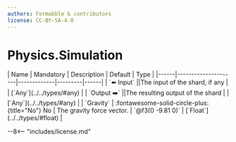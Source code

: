 ```yaml
---
authors: Formabble & contributors
license: CC-BY-SA-4.0
---
```



# Physics.Simulation

<div class="sh-parameters" markdown="1">
| Name | Mandatory | Description | Default | Type |
|------|---------------------|-------------|---------|------|
| `⬅️ Input` ||The input of the shard, if any | | [`Any`](../../types/#any) |
| `Output ➡️` ||The resulting output of the shard | | [`Any`](../../types/#any) |
| `Gravity` | :fontawesome-solid-circle-plus:{title="No"} No  | The gravity force vector. | `@f3(0 -9.81 0)` | [`Float`](../../types/#float) |

</div>



--8<-- "includes/license.md"


